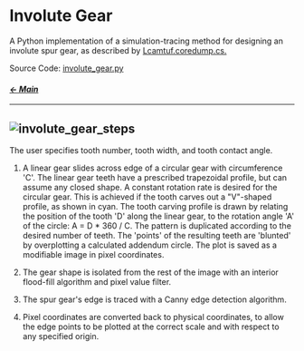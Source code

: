 # Involute Gear

A Python implementation of a simulation-tracing method for designing an involute spur gear, as described by [Lcamtuf.coredump.cs.](https://lcamtuf.coredump.cx/gcnc/ch6/)

Source Code:
[involute_gear.py](https://github.com/jeremyaemmett/jeremyaemmett.github.io/blob/main/involute_gear.py)

#### _[&larr; Main](index.md)_

---
![involute_gear_steps](https://github.com/user-attachments/assets/03c3e843-4c55-4504-bb1c-051f6ccfbed6)
---
The user specifies tooth number, tooth width, and tooth contact angle.

1. A linear gear slides across edge of a circular gear with circumference 'C'. The linear gear teeth have a prescribed trapezoidal profile, but can assume any closed shape. A constant rotation rate is desired for the circular gear. This is achieved if the tooth carves out a "V"-shaped profile, as shown in cyan. The tooth carving profile is drawn by relating the position of the tooth 'D' along the linear gear, to the rotation angle 'A' of the circle: A = D * 360 / C. The pattern is duplicated according to the desired number of teeth. The 'points' of the resulting teeth are 'blunted' by overplotting a calculated addendum circle. The plot is saved as a modifiable image in pixel coordinates.

2. The gear shape is isolated from the rest of the image with an interior flood-fill algorithm and pixel value filter.

3. The spur gear's edge is traced with a Canny edge detection algorithm.

4. Pixel coordinates are converted back to physical coordinates, to allow the edge points to be plotted at the correct scale and with respect to any specified origin.
